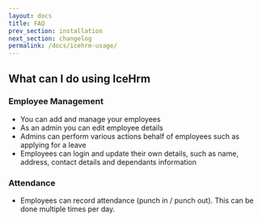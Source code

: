 ```yaml
---
layout: docs
title: FAQ
prev_section: installation
next_section: changelog
permalink: /docs/icehrm-usage/
---
```


## What can I do using IceHrm

### Employee Management

- You can add and manage your employees
- As an admin you can edit employee details
- Admins can perform various actions behalf of employees such as applying for a leave
- Employees can login and update their own details, such as name, address, contact details and dependants information


### Attendance

- Employees can record attendance (punch in / punch out). This can be done multiple times per day.


